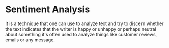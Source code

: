 # Sentiment Analysis

It is a technique that one can use to analyze text and try to discern whether the text indicates that the writer is happy or unhappy or perhaps neutral about something it's often used to analyze things like customer reviews, emails or any message.
